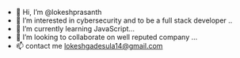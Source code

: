 - 👋 Hi, I’m @lokeshprasanth
- 👀 I’m interested in cybersecurity and to be a full stack developer ..
- 🌱 I’m currently learning JavaScript...
- 💞️ I’m looking to collaborate on well reputed company ...
- 📫 contact me lokeshgadesula14@gmail.com

<!---
lokeshgadesula/lokeshgadesula is a ✨ special ✨ repository because its `README.md` (this file) appears on your GitHub profile.
You can click the Preview link to take a look at your changes.
--->
